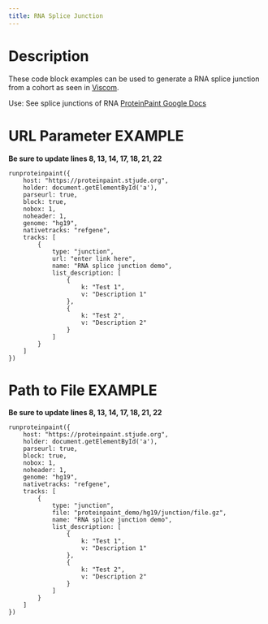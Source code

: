 ```yaml
---
title: RNA Splice Junction
---
```


# Description 

These code block examples can be used to generate a RNA splice junction from a cohort as seen in [Viscom](https://viz.stjude.cloud/zhou-lab/visualization/genomepaint-splice-junction-example~39).

Use: See splice junctions of RNA
[ProteinPaint Google Docs](https://docs.google.com/document/d/1PFva3Mn-U4VPNW0vHHC-CSnYBeotRnqbhCMQPmyLQG4/edit)


# URL Parameter EXAMPLE

**Be sure to update lines 8, 13, 14, 17, 18, 21, 22** 
```JS
runproteinpaint({
    host: "https://proteinpaint.stjude.org",
    holder: document.getElementById('a'),
    parseurl: true,
    block: true,
    nobox: 1,
    noheader: 1,
    genome: "hg19",
    nativetracks: "refgene",
    tracks: [
        {
            type: "junction",
            url: "enter link here",
            name: "RNA splice junction demo",
            list_description: [
                {
                    k: "Test 1",
                    v: "Description 1"
                },
                {
                    k: "Test 2",
                    v: "Description 2"
                }
            ]
        }
    ]
})
```

# Path to File EXAMPLE

**Be sure to update lines 8, 13, 14, 17, 18, 21, 22** 
```JS
runproteinpaint({
    host: "https://proteinpaint.stjude.org",
    holder: document.getElementById('a'),
    parseurl: true,
    block: true,
    nobox: 1,
    noheader: 1,
    genome: "hg19",
    nativetracks: "refgene",
    tracks: [
        {
            type: "junction",
            file: "proteinpaint_demo/hg19/junction/file.gz",
            name: "RNA splice junction demo",
            list_description: [
                {
                    k: "Test 1",
                    v: "Description 1"
                },
                {
                    k: "Test 2",
                    v: "Description 2"
                }
            ]
        }
    ]
})
```

